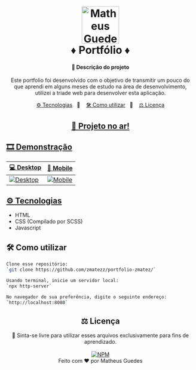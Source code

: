 <h1 align="center">
  <img alt="Matheus Guedes Logo" src="https://github-production-user-asset-6210df.s3.amazonaws.com/122845779/248419706-bae9d76b-7472-4d0a-8ac0-4515cae38ebb.png" width="100px" />
   <br>
  ♦ Portfólio ♦
</h1>

<h4 align="center">
 📑 Descrição do projeto
</h4>
<p  align="center">
 Este portfolio foi desenvolvido com o objetivo de transmitir um pouco do que aprendi em alguns meses de estudo na área de desenvolvimento, utilizei a triade web para desenvolver esta aplicação.
</p>

<p align="center">
  <a href="#tecnologias"> ⚙ Tecnologias</a>&nbsp;&nbsp;&nbsp;🔸&nbsp;&nbsp;&nbsp;
  <a href="#utilizar">🛠 Como utilizar</a>&nbsp;&nbsp;&nbsp;🔸&nbsp;&nbsp;&nbsp;
  <a href="#licenca">⚖ Licença</a>
</p>

<h2 align="center">
<a target="_blank" href="https://zmatezz.github.io/portfolio-zmatez/">🚀 Projeto no ar!</h2>

## 🎞 Demonstração
| 💻 Desktop | 📱 Mobile |
|---------|--------|
| ![Desktop](https://github.com/zmatezz/portfolio-zmatez/assets/122845779/9e93074f-c440-4cec-8ab7-deaf25b5834b) | ![Mobile](https://github.com/zmatezz/portfolio-zmatez/assets/122845779/3fc6fa49-82dc-4073-b23f-00990b57d5e8) |

## ⚙ Tecnologias <a name="tecnologias"></a>
- HTML
- CSS (Compilado por SCSS)
- Javascript

## 🛠 Como utilizar <a name="utilizar"></a>
```bash
Clone esse repositório:
`git clone https://github.com/zmatezz/portfolio-zmatez/`

Usando terminal, inicie um servidor local:
`npx http-server`

No navegador de sua preferência, digite o seguinte endereço:
`http://localhost:8080`
```
<div align="center">

## ⚖ Licença <a name="licenca"></a>

🧠 Sinta-se livre para utilizar esses arquivos exclusivamente para fins de aprendizado.
<br>
<br>
[![NPM](https://img.shields.io/npm/l/react)](https://github.com/zmatezz/portfolio-zmatez/blob/main/LICENSE) <br>
Feito com ❤ por Matheus Guedes
</div>
